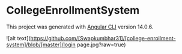 # CollegeEnrollmentSystem

This project was generated with [Angular CLI](https://github.com/angular/angular-cli) version 14.0.6.

![alt text](https://github.com/[Swapkumbhar31]/[college-enrollment-system]/blob/[master]/login page.jpg?raw=true)
